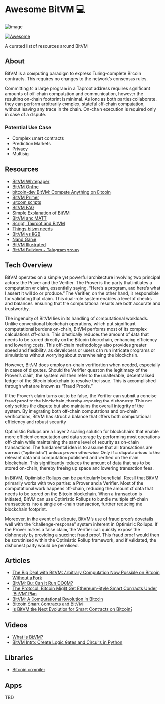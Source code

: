 # Awesome BitVM 💻

![image](https://github.com/22388o/awesome-bitvm/assets/83122757/9015d3ec-fea9-497c-9c68-c0bd98221b86)

[![Awesome](https://awesome.re/badge-flat2.svg)](https://awesome.re)

A curated list of resources around  BitVM

## About

BitVM is a computing paradigm to express Turing-complete Bitcoin contracts. This requires no changes to the network’s consensus rules.

Committing to a large program in a Taproot address requires significant amounts of off-chain computation and communication, however the resulting on-chain footprint is minimal. As long as both parties collaborate, they can perform arbitrarily complex, stateful off-chain computation, without leaving any trace in the chain. On-chain execution is required only in case of a dispute.

### Potential Use Case

- Complex smart contracts
- Prediction Markets
- Privacy
- Multisig


## Resources

- [BitVM Whitepaper](https://bitvm.org/bitvm.pdf)
- [BitVM Online](https://supertestnet.github.io/tapleaf-circuits/)
- [bitcoin-dev BitVM: Compute Anything on Bitcoin](https://lists.linuxfoundation.org/pipermail/bitcoin-dev/2023-October/021997.html)
- [BitVM Primer](https://github.com/twhit223/bitvm_primer)
- [Bitcoin scripts](https://github.com/BitVM/bitcoin-scripts)
- [BitVM FAQ](https://github.com/PraiseTheMithra/BitVm-FAQ)
- [Simple Explanation of BitVM](https://github.com/fiksn/bitvm-explained)
- [BitVM and MATT](https://twitter.com/salvatoshi/status/1712772143753408824)
- [Script, Taproot and BitVM](https://x.com/mononautical/status/1713291840638599206?s=20)
- [Things bitvm needs](https://github.com/supertestnet/things-bitvm-needs)
- [BitVM vs RGB](https://stacker.news/items/294108)
- [Nand Game](https://nandgame.com/)
- [BitVM Illustrated](https://x.com/BTCillustrated/status/1712440417524810227?s=20)
- [BitVM Builders - Telegram group](https://t.me/bitVM_chat)

## Tech Overview

BitVM operates on a simple yet powerful architecture involving two principal actors: the Prover and the Verifier. The Prover is the party that initiates a computation or claim, essentially saying, “Here’s a program, and here’s what I assert it will do or produce.” The Verifier, on the other hand, is responsible for validating that claim. This dual-role system enables a level of checks and balances, ensuring that the computational results are both accurate and trustworthy.

The ingenuity of BitVM lies in its handling of computational workloads. Unlike conventional blockchain operations, which put significant computational burdens on-chain, BitVM performs most of its complex calculations off-chain. This drastically reduces the amount of data that needs to be stored directly on the Bitcoin blockchain, enhancing efficiency and lowering costs. This off-chain methodology also provides greater speed and flexibility, as developers or users can run intricate programs or simulations without worrying about overwhelming the blockchain.

However, BitVM does employ on-chain verification when needed, especially in cases of disputes. Should the Verifier question the legitimacy of the Prover’s claim, the system will then refer to the unalterable, decentralised ledger of the Bitcoin blockchain to resolve the issue. This is accomplished through what are known as “Fraud Proofs.” 

If the Prover’s claim turns out to be false, the Verifier can submit a concise fraud proof to the blockchain, thereby exposing the dishonesty. This not only settles the dispute but also maintains the overall integrity of the system. By integrating both off-chain computations and on-chain verifications, BitVM has struck a balance that offers both computational efficiency and robust security.

Optimistic Rollups are a Layer 2 scaling solution for blockchains that enable more efficient computation and data storage by performing most operations off-chain while maintaining the same level of security as on-chain transactions. The fundamental idea is to assume that all transactions are correct (“optimistic”) unless proven otherwise. Only if a dispute arises is the relevant data and computation published and verified on the main blockchain. This significantly reduces the amount of data that has to be stored on-chain, thereby freeing up space and lowering transaction fees.

In BitVM, Optimistic Rollups can be particularly beneficial. Recall that BitVM primarily works with two parties: a Prover and a Verifier. Most of the computational work happens off-chain, reducing the amount of data that needs to be stored on the Bitcoin blockchain. When a transaction is initiated, BitVM can use Optimistic Rollups to bundle multiple off-chain transactions into a single on-chain transaction, further reducing the blockchain footprint.

Moreover, in the event of a dispute, BitVM’s use of fraud proofs dovetails well with the “challenge-response” system inherent in Optimistic Rollups. If the Prover makes a false claim, the Verifier can quickly expose the dishonesty by providing a succinct fraud proof. This fraud proof would then be scrutinised within the Optimistic Rollup framework, and if validated, the dishonest party would be penalised.

## Articles

- [The Big Deal with BitVM: Arbitrary Computation Now Possible on Bitcoin Without a Fork](https://bitcoinmagazine.com/technical/the-big-deal-with-bitvm-arbitrary-computation-now-possible-on-bitcoin-without-a-fork)
- [BitVM: But Can It Run DOOM?](https://bitcoinmagazine.com/technical/bitvm-but-can-it-run-doom)
- [The Protocol: Bitcoin Might Get Ethereum-Style Smart Contracts Under ‘BitVM’ Plan](https://www.coindesk.com/tech/2023/10/11/the-protocol-bitcoin-might-get-ethereum-style-smart-contracts-under-bitvm-plan/?utm_medium=referral&utm_source=rss&utm_campaign=headlines)
- [BitVM: A Computational Revolution in Bitcoin](https://www.eddieoz.com/bitvm-a-computational-revolution-in-bitcoin/)
- [Bitcoin Smart Contracts and BitVM ](https://www.youtube.com/watch?v=oBb9NBxaMfs)
- [Is BitVM the Next Evolution for Smart Contracts on Bitcoin?](https://blog.bitfinex.com/education/is-bitvm-the-next-evolution-for-smart-contracts-on-bitcoin/)

## Videos

- [What is BitVM?](https://www.youtube.com/watch?v=XxqQU6j6jI8)
- [BitVM Intro: Create Logic Gates and Circuits in Python](https://www.youtube.com/watch?v=cnijtOVRwgg)

## Libraries

- [Bitcoin compiler](https://github.com/maitrebitcoin/bitcoin-bitvm-compiler)
  
## Apps

TBD
